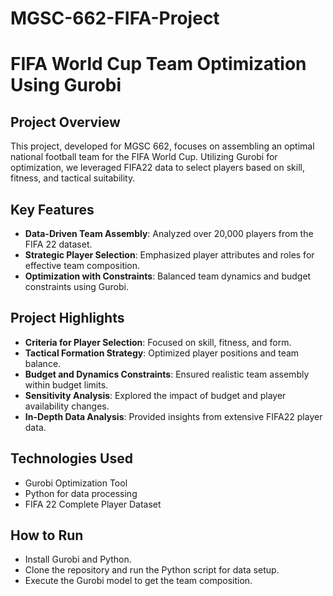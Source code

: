 # MGSC-662-FIFA-Project
 
# FIFA World Cup Team Optimization Using Gurobi

## Project Overview
This project, developed for MGSC 662, focuses on assembling an optimal national football team for the FIFA World Cup. Utilizing Gurobi for optimization, we leveraged FIFA22 data to select players based on skill, fitness, and tactical suitability.

## Key Features
- **Data-Driven Team Assembly**: Analyzed over 20,000 players from the FIFA 22 dataset.
- **Strategic Player Selection**: Emphasized player attributes and roles for effective team composition.
- **Optimization with Constraints**: Balanced team dynamics and budget constraints using Gurobi.

## Project Highlights
- **Criteria for Player Selection**: Focused on skill, fitness, and form.
- **Tactical Formation Strategy**: Optimized player positions and team balance.
- **Budget and Dynamics Constraints**: Ensured realistic team assembly within budget limits.
- **Sensitivity Analysis**: Explored the impact of budget and player availability changes.
- **In-Depth Data Analysis**: Provided insights from extensive FIFA22 player data.

## Technologies Used
- Gurobi Optimization Tool
- Python for data processing
- FIFA 22 Complete Player Dataset

## How to Run
- Install Gurobi and Python.
- Clone the repository and run the Python script for data setup.
- Execute the Gurobi model to get the team composition.
